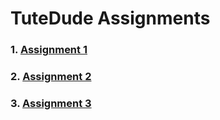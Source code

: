 # TuteDude Assignments

### 1.  [Assignment 1](./Assignment1/README.md)
### 2.  [Assignment 2](./Assignment2/README.md)
### 3.  [Assignment 3](./Assignment3/README.md)